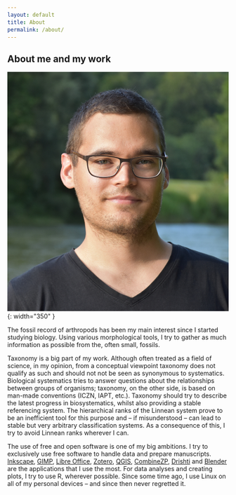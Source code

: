 ```yaml
---
layout: default
title: About
permalink: /about/
---
```


## About me and my work

![picture of me](/images/DSC_8088_crop_small.JPG){: width="350" }

The fossil record of arthropods has been my main interest since I started studying biology. Using various morphological tools, I try to gather as much information as possible from the, often small, fossils.

Taxonomy is a big part of my work. Although often treated as a field of science, in my opinion, from a conceptual viewpoint taxonomy does not qualify as such and should not not be seen as synonymous to systematics. Biological systematics tries to answer questions about the relationships between groups of organisms; taxonomy, on the other side, is based on man-made conventions (ICZN, IAPT, etc.). Taxonomy should try to describe the latest progress in biosystematics, whilst also providing a stable referencing system. The hierarchical ranks of the Linnean system prove to be an inefficient tool for this purpose and – if misunderstood – can lead to stable but very arbitrary classification systems. As a consequence of this, I try to avoid Linnean ranks wherever I can.

The use of free and open software is one of my big ambitions. I try to exclusively use free software to handle data and prepare manuscripts. [Inkscape](https://inkscape.org/), [GIMP](https://www.gimp.org/), [Libre Office](https://www.libreoffice.org/), [Zotero](https://www.zotero.org/), [QGIS](https://www.qgis.org/en/site/), [CombineZP](https://www.chip.de/downloads/CombineZP_27754625.html), [Drishti](https://github.com/nci/drishti) and [Blender](https://www.blender.org/) are the applications that I use the most. For data analyses and creating plots, I try to use R, wherever possible. Since some time ago, I use Linux on all of my personal devices – and since then never regretted it.

